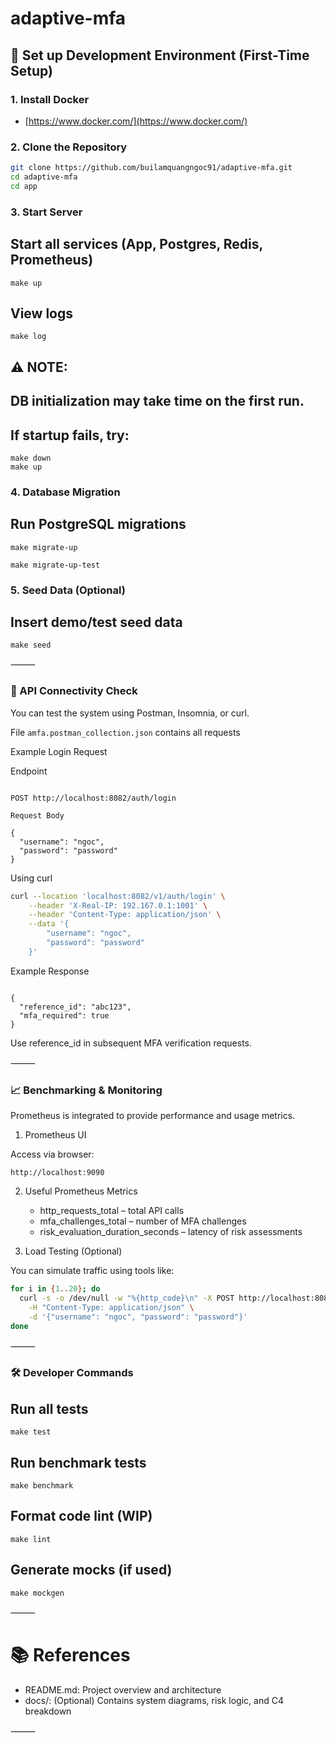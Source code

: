 # adaptive-mfa

## 🚀 Set up Development Environment (First-Time Setup)

### 1. Install Docker

- [https://www.docker.com/](https://www.docker.com/)

### 2. Clone the Repository

```sh
git clone https://github.com/builamquangngoc91/adaptive-mfa.git
cd adaptive-mfa
cd app
```

### 3. Start Server

## Start all services (App, Postgres, Redis, Prometheus)
```
make up
```

## View logs
```
make log
```

## ⚠️ NOTE:
## DB initialization may take time on the first run.
## If startup fails, try:
```
make down
make up
```

### 4. Database Migration

## Run PostgreSQL migrations
```
make migrate-up

make migrate-up-test
```

### 5. Seed Data (Optional)

## Insert demo/test seed data
```
make seed
```

⸻

### 🔌 API Connectivity Check

You can test the system using Postman, Insomnia, or curl.

File ```amfa.postman_collection.json``` contains all requests

Example Login Request

Endpoint
```

POST http://localhost:8082/auth/login

Request Body

{
  "username": "ngoc",
  "password": "password"
}
```

Using curl
```sh
curl --location 'localhost:8082/v1/auth/login' \
    --header 'X-Real-IP: 192.167.0.1:1001' \
    --header 'Content-Type: application/json' \
    --data '{
        "username": "ngoc",
        "password": "password"
    }'
```

Example Response
```

{
  "reference_id": "abc123",
  "mfa_required": true
}
```

Use reference_id in subsequent MFA verification requests.

⸻

### 📈 Benchmarking & Monitoring

Prometheus is integrated to provide performance and usage metrics.

1. Prometheus UI

Access via browser:

```http://localhost:9090```

2. Useful Prometheus Metrics
   - http_requests_total – total API calls
   - mfa_challenges_total – number of MFA challenges
   - risk_evaluation_duration_seconds – latency of risk assessments

4. Load Testing (Optional)

You can simulate traffic using tools like:

``` sh
for i in {1..20}; do
  curl -s -o /dev/null -w "%{http_code}\n" -X POST http://localhost:8082/auth/login \
    -H "Content-Type: application/json" \
    -d '{"username": "ngoc", "password": "password"}'
done
```
⸻

### 🛠 Developer Commands

## Run all tests
```
make test
```

## Run benchmark tests
```
make benchmark
```
## Format code lint (WIP)

```
make lint
```

## Generate mocks (if used)
```
make mockgen
```

⸻

# 📚 References
- README.md: Project overview and architecture
- docs/: (Optional) Contains system diagrams, risk logic, and C4 breakdown

⸻
